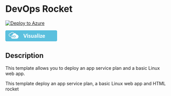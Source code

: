 # DevOps Rocket




[![Deploy to Azure](http://azuredeploy.net/deploybutton.png)](https://azuredeploy.net/) 

<a href="http://armviz.io/#/?load=https%3A%2F%2Fraw.githubusercontent.com%2drffej%2Frocket%2master%2Fazuredeploy.json"  target="_blank">
<img src="https://raw.githubusercontent.com/Azure/azure-quickstart-templates/master/1-CONTRIBUTION-GUIDE/images/visualizebutton.png" />
</a>

## Description

This template allows you to deploy an app service plan and a basic Linux web app.




This template deploy an app service plan, a basic Linux web app and HTML rocket
